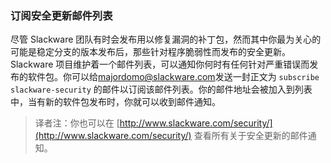 ### 订阅安全更新邮件列表

尽管 Slackware 团队有时会发布用以修复漏洞的补丁包，然而其中你最为关心的可能是稳定分支的版本发布后，那些针对程序脆弱性而发布的安全更新。Slackware 项目维护着一个邮件列表，可以通知你何时有任何针对严重错误而发布的软件包。你可以给[majordomo@slackware.com](mailto:majordomo@slackware.com)发送一封正文为 `subscribe slackware-security` 的邮件以订阅该邮件列表。你的邮件地址会被加入到列表中，当有新的软件包发布时，你就可以收到邮件通知。

> 译者注：你也可以在 [http://www.slackware.com/security/](http://www.slackware.com/security/) 查看所有关于安全更新的邮件通知。

